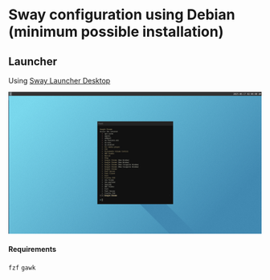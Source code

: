 # Sway configuration using Debian (minimum possible installation)


## Launcher
Using [Sway Launcher Desktop](https://github.com/Biont/sway-launcher-desktop)

![Screenshot](./launcher/screenshot.png)

#### Requirements 
`fzf` `gawk`

